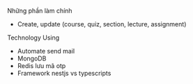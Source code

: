 Những phần làm chính
- Create, update (course, quiz, section, lecture, assignment)

Technology Using
- Automate send mail
- MongoDB
- Redis lưu mã otp
- Framework nestjs vs typescripts
